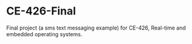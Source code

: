 CE-426-Final
============

Final project (a sms text messaging example) for CE-426, Real-time and embedded operating systems.
